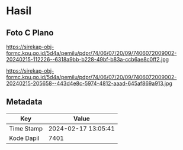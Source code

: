 # Hasil

## Foto C Plano

https://sirekap-obj-formc.kpu.go.id/5d4a/pemilu/pdpr/74/06/07/20/09/7406072009002-20240215-112226--6318a9bb-b228-49bf-b83a-ccb6ae8c0ff2.jpg

https://sirekap-obj-formc.kpu.go.id/5d4a/pemilu/pdpr/74/06/07/20/09/7406072009002-20240215-205658--443d4e8c-5974-4812-aaad-645af869a913.jpg


## Metadata

| Key        | Value               |
| ---------- | ------------------- |
| Time Stamp | 2024-02-17 13:05:41 |
| Kode Dapil | 7401                |



